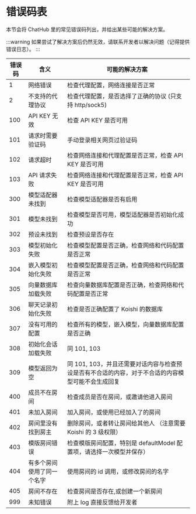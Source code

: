 # 错误码表

本节会将 ChatHub 里的常见错误码列出，并给出某些可能的解决方案。

:::warning
如果尝试了解决方案后仍然无效，请联系开发者以解决问题（记得提供错误日志）。
:::

| 错误码  | 含义                         |     可能的解决方案    |
|--------|-----------------------------|---------------------|
| 1      | 网络错误                      | 检查代理配置，网络连接是否正常 |
| 2      | 不支持的代理协议               | 检查代理配置，是否选择了正确的协议 (只支持 http/sock5) |
| 100    | API KEY 无效                 | 检查 API KEY 是否可用 |
| 101    | 请求时需要验证码               | 手动登录相关网页过验证码 |
| 102    | 请求超时               | 检查网络连接和代理配置是否正常，检查 API KEY 是否可用 |
| 103    | API 请求失败               | 检查网络连接和代理配置是否正常，检查 API KEY 是否可用 |
| 300    | 模型适配器未找到               | 检查模型适配器是否有启用|
| 301    | 模型未找到                     | 检查模型是否可用，模型适配器是否初始化成功|
| 302    | 预设未找到                   | 检查预设是否存在|
| 303    | 模型初始化失败                 | 检查模型配置是否正确，检查网络和代码配置是否正常|
| 304    | 嵌入模型初始化失败             | 检查模型配置是否正确，检查网络和代码配置是否正常 |
| 305    | 向量数据库加载失败                   | 检查向量数据库配置是否正确，检查网络和代码配置是否正常 |
| 306    | 聊天记录初始化失败                   | 检查是否正确配置了 Koishi 的数据库 |
| 307    | 没有可用的配置                   | 检查所有的模型，嵌入模型，向量数据库配置是否正确 |
| 308    | 初始化会话加载失败                   | 同 101, 103 |
| 309    | 模型返回为空                   | 同 101, 103，并且还需要对话内容与检查预设是否有不合适的内容，对于不合适的内容模型可能不会生成回复 |
|400 | 成员不在房间 | 检查成员是否在房间，或邀请他进入房间 |
| 401 | 未加入房间 | 加入房间，或使用已经加入了的房间 |
| 402 | 房间里没有找到房主 | 删除房间，或者转让房间给其他人 （注意需要 Koishi 的 3 级权限）
| 403 | 模版房间错误 | 检查模版房间配置，特别是 defaultModel 配置项，请选择一次模型并保存）
| 404 | 有多个房间使用了同一个名字 | 使用房间的 id 调用，或修改房间的名字 |
| 405 | 房间不存在 | 检查房间是否存在,或创建一个新房间 |
| 999 | 未知错误 | 附上 log 直接反馈给开发者 |

